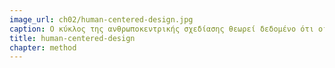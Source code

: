 ```yaml
---
image_url: ch02/human-centered-design.jpg
caption: Ο κύκλος της ανθρωποκεντρικής σχεδίασης θεωρεί δεδομένο ότι οι ανθρώπινες ανάγκες είναι ένας κινούμενος στόχος, αλλά για πρακτικούς λόγους κάποια σχεδίαση κλειδώνει και βγαίνει ως μία έκδοση.
title: human-centered-design
chapter: method
---
```


